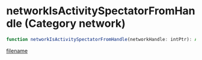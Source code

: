 # networkIsActivitySpectatorFromHandle (Category network)

```js
function networkIsActivitySpectatorFromHandle(networkHandle: intPtr): Array
```

[filename](networkIsActivitySpectatorFromHandle_m.md ':include')